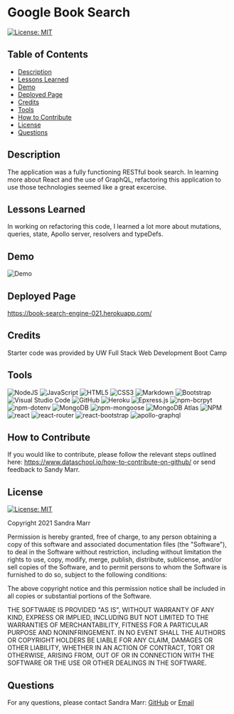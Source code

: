# Google Book Search

[![License: MIT](https://img.shields.io/badge/License-MIT-yellow.svg)](https://opensource.org/licenses/MIT)

## Table of Contents
* [Description](#description)
* [Lessons Learned](#lessons-learned)
* [Demo](#demo)
* [Deployed Page](#deployed-page)
* [Credits](#credits)
* [Tools](#tools)
* [How to Contribute](#how-to-contribute)
* [License](#license)
* [Questions](#questions)
## Description 
The application was a fully functioning RESTful book search. In learning more about React and the use of GraphQL, refactoring this application to use those technologies seemed like a great excercise. 


## Lessons Learned
In working on refactoring this code, I learned a lot more about mutations, queries, state, Apollo server, resolvers and typeDefs. 
## Demo
  ![Demo](./client/public/GoogleBookSearch.gif)
## Deployed Page
https://book-search-engine-021.herokuapp.com/
## Credits
Starter code was provided by UW Full Stack Web Development Boot Camp
## Tools
<img alt="NodeJS" src="https://img.shields.io/badge/node.js-%2343853D.svg?style=for-the-badge&logo=node-dot-js&logoColor=white"/>  <img alt="JavaScript" src="https://img.shields.io/badge/javascript-%23323330.svg?style=for-the-badge&logo=javascript&logoColor=%23F7DF1E"/>  <img alt="HTML5" src="https://img.shields.io/badge/html5-%23E34F26.svg?style=for-the-badge&logo=html5&logoColor=white"/>  <img alt="CSS3" src="https://img.shields.io/badge/css3-%231572B6.svg?style=for-the-badge&logo=css3&logoColor=white"/>  <img alt="Markdown" src="https://img.shields.io/badge/markdown-%23000000.svg?style=for-the-badge&logo=markdown&logoColor=white"/>  <img alt="Bootstrap" src="https://img.shields.io/badge/bootstrap-%23563D7C.svg?style=for-the-badge&logo=bootstrap&logoColor=white"/>  <img alt="Visual Studio Code" src="https://img.shields.io/badge/VisualStudioCode-0078d7.svg?style=for-the-badge&logo=visual-studio-code&logoColor=white"/>  <img alt="GitHub" src="https://img.shields.io/badge/github-%23121011.svg?style=for-the-badge&logo=github&logoColor=white"/>  <img alt="Heroku" src="https://img.shields.io/badge/heroku-%23430098.svg?style=for-the-badge&logo=heroku&logoColor=white"/>  <img alt="Epxress.js" src="https://img.shields.io/badge/express.js-%23404d59.svg?style=for-the-badge&logo=express&logoColor=%2361DAFB"/>  <img alt="npm-bcrpyt" src="https://img.shields.io/badge/npm:-bcrypt-%23CB3837.svg?style=for-the-badge&logo=npm&logoColor=white"/>  <img alt="npm-dotenv" src="https://img.shields.io/badge/npm:-dotenv-%23CB3837.svg?style=for-the-badge&logo=npm&logoColor=white"/>  <img alt="MongoDB" src="https://img.shields.io/badge/MongoDB-%234ea94b.svg?style=for-the-badge&logo=mongodb&logoColor=white"/>  <img alt="npm-mongoose" src="https://img.shields.io/badge/npm:-mongoose-%23CB3837.svg?style=for-the-badge&logo=npm&logoColor=white"/>  <img alt="MongoDB Atlas" src="https://img.shields.io/badge/MongoDB_Atlas-%234ea94b.svg?style=for-the-badge&logo=mongodb&logoColor=white"/>  <img alt="NPM" src="https://img.shields.io/badge/NPM-%23000000.svg?style=for-the-badge&logo=npm&logoColor=white"/>  <img alt="react" src="https://img.shields.io/badge/react-%2320232a.svg?style=for-the-badge&logo=react&logoColor=%2361DAFB"/>  <img alt="react-router" src="https://img.shields.io/badge/React_Router-CA4245?style=for-the-badge&logo=react-router&logoColor=white">  <img alt="react-bootstrap" src="https://img.shields.io/badge/React_Bootstrap-%2320232a?style=for-the-badge&logo=react-bootstrap&logoColor=white">  <img alt="apollo-graphql" src="https://img.shields.io/badge/-ApolloGraphQL-311C87?style=for-the-badge&logo=apollo-graphql">
## How to Contribute
If you would like to contribute, please follow the relevant steps outlined here: https://www.dataschool.io/how-to-contribute-on-github/ or send feedback to Sandy Marr.
## License
[![License: MIT](https://img.shields.io/badge/License-MIT-yellow.svg)](https://opensource.org/licenses/MIT)

Copyright 2021 Sandra Marr

  Permission is hereby granted, free of charge, to any person obtaining a copy of this software and associated documentation files (the "Software"), to deal in the Software without restriction, including without limitation the rights to use, copy, modify, merge, publish, distribute, sublicense, and/or sell copies of the Software, and to permit persons to whom the Software is furnished to do so, subject to the following conditions:
  
  The above copyright notice and this permission notice shall be included in all copies or substantial portions of the Software.
  
  THE SOFTWARE IS PROVIDED "AS IS", WITHOUT WARRANTY OF ANY KIND, EXPRESS OR IMPLIED, INCLUDING BUT NOT LIMITED TO THE WARRANTIES OF MERCHANTABILITY, FITNESS FOR A PARTICULAR PURPOSE AND NONINFRINGEMENT. IN NO EVENT SHALL THE AUTHORS OR COPYRIGHT HOLDERS BE LIABLE FOR ANY CLAIM, DAMAGES OR OTHER LIABILITY, WHETHER IN AN ACTION OF CONTRACT, TORT OR OTHERWISE, ARISING FROM, OUT OF OR IN CONNECTION WITH THE SOFTWARE OR THE USE OR OTHER DEALINGS IN THE SOFTWARE.

## Questions

For any questions, please contact Sandra Marr: [GitHub](https://github.com/@sandra-marr) or [Email](srpeters44@gmail.com)